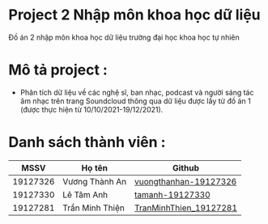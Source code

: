 # Project 2 Nhập môn khoa học dữ liệu
Đồ án 2 nhập môn khoa học dữ liệu trường đại học khoa học tự nhiên
# Mô tả project :
* Phân tích dữ liệu về các nghệ sĩ, ban nhạc, podcast và người sáng
tác âm nhạc trên trang Soundcloud thông qua dữ liệu được lấy từ đồ án 1 (được thực hiện từ 10/10/2021-19/12/2021).

# Danh sách thành viên : 
| MSSV     | Họ tên             | Github                                        |
|----------|--------------------|-----------------------------------------------|
| 19127326 | Vương Thành An | [vuongthanhan-19127326](https://github.com/vuongthanhan-19127326)         |
| 19127330 | Lê Tâm Anh       | [tamanh-19127330](https://github.com/tamanh-19127330)   |
| 19127281 | Trần Minh Thiện      | [TranMinhThien_19127281](https://github.com/MinhThien285)   |



